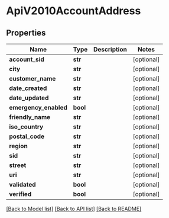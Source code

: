 # ApiV2010AccountAddress

## Properties
Name | Type | Description | Notes
------------ | ------------- | ------------- | -------------
**account_sid** | **str** |  | [optional] 
**city** | **str** |  | [optional] 
**customer_name** | **str** |  | [optional] 
**date_created** | **str** |  | [optional] 
**date_updated** | **str** |  | [optional] 
**emergency_enabled** | **bool** |  | [optional] 
**friendly_name** | **str** |  | [optional] 
**iso_country** | **str** |  | [optional] 
**postal_code** | **str** |  | [optional] 
**region** | **str** |  | [optional] 
**sid** | **str** |  | [optional] 
**street** | **str** |  | [optional] 
**uri** | **str** |  | [optional] 
**validated** | **bool** |  | [optional] 
**verified** | **bool** |  | [optional] 

[[Back to Model list]](../README.md#documentation-for-models) [[Back to API list]](../README.md#documentation-for-api-endpoints) [[Back to README]](../README.md)


